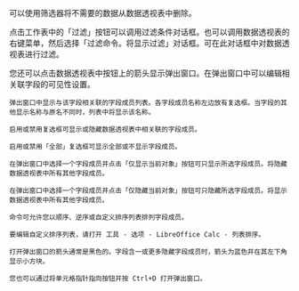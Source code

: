 可以使用筛选器将不需要的数据从数据透视表中删除。

点击工作表中的「过滤」按钮可以调用过滤条件对话框。也可以调用数据透视表的右键菜单，然后选择「过滤命令。将显示过滤」对话框。可在此对话框中对数据透视表进行过滤。

您还可以点击数据透视表中按钮上的箭头显示弹出窗口。在弹出窗口中可以编辑相关联字段的可见性设置。

    弹出窗口中显示与该字段相关联的字段成员列表。各字段成员名称左边放有复选框。当字段的其他显示名称与原名不同时，列表中将显示该名称。

    启用或禁用复选框可显示或隐藏数据透视表中相关联的字段成员。

    启用或禁用「全部」复选框可显示全部或不显示字段成员。

    在弹出窗口中选择一个字段成员并点击「仅显示当前对象」按钮可只显示所选字段成员。将隐藏数据透视表中所有其他字段成员。

    在弹出窗口中选择一个字段成员并点击「仅隐藏当前对象」按钮可只隐藏所选字段成员。将显示数据透视表中所有其他字段成员。

    命令可允许您以顺序、逆序或自定义排序列表排列字段成员。

    要编辑自定义排序列表，请打开 工具 - 选项 - LibreOffice Calc - 列表排序。

    打开弹出窗口的箭头通常是黑色的。字段含一或更多隐藏字段成员时，箭头为蓝色并在其左下角显示小方块。

    您也可以通过将单元格指针指向按钮并按 Ctrl+D 打开弹出窗口。

